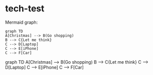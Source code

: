 <script src="https://cdnjs.cloudflare.com/ajax/libs/mermaid/8.2.6/mermaid.min.js"></script>

# tech-test

Mermaid graph:

```mermaid
graph TD
A[Christmas] --> B(Go shopping)
B --> C{Let me think}
C --> D[Laptop]
C --> E[iPhone]
C --> F[Car]
```

<div class="mermaid">
graph TD
A[Christmas] --> B(Go shopping)
B --> C{Let me think}
C --> D[Laptop]
C --> E[iPhone]
C --> F[Car]
</div>
